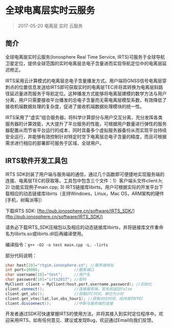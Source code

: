 # 全球电离层实时云服务
> 2017-05-20
> 电离层 实时 云服务

## 简介

全球电离层实时云服务(Ionosphere Real Time Service, IRTS)可服务于全球导航卫星定位，提供全球范围的实时电离层总电子含量进而实现导航定位中的电离层延迟修正。

IRTS采用云计算模式的电离层总电子含量播发方式。用户端将GNSS信号电离层穿刺点的位置信息发送给IRTS即可获取实时的电离层TEC并将其转换为电离层斜路径延迟量进而服务于导航定位。这种播发方式能够将电离层建模的数学方法与用户分离，用户只需要接收平台播发的总电子含量而无需电离层模型系数，有效降低了接收机端数据处理的复杂度，促进了接收机端数据处理模块的统一性。

IRTS采用了“虚实”组合服务器，将科学计算部分与用户交互分离，充分发挥各类服务器的计算效能，大大提升了平台服务的性能，可根据用户数量进行弹性的服务器配置从而节省平台运行的成本，同时具备多个虚拟服务器备份从而实现平台持续安全运行，并能够有效控制针对特定时空下电离层总电子含量的精度，而且可根据需求进行相应的部署即可服务于区域、全球用户。

## IRTS软件开发工具包

IRTS SDK封装了用户端与服务端的通信，通过几个函数即可便捷地实现服务端的连接、电离层TEC的获取等。工具包中包含三个文件：1）客户端头文件client.h; 2) 功能实现例子main.cpp; 3) IRTS链接库libirts。用户可根据实际的开发平台下载相应的动态链接库libirts（支持Windows，Linux，Mac OS，ARM架构的硬件[手机，树莓派等]）

下载IRTS SDK: [ftp://pub.ionosphere.cn/software/IRTS_SDK/](ftp://pub.ionosphere.cn/software/IRTS_SDK/)

请务必下载IRTS_SDK压缩包以及相应的动态链接库libirts，并将链接库文件重命名为libirts.so或libirts.dll后再编译使用。

编译指令：`g++ -O2 -o test main.cpp -L. -lirts`

部分代码说明：

```C++
char host[20]="rtgim.ionosphere.cn"; //服务端地址
int port=10086;				  //服务端口
char username[10]="test";	  //用户名
char password[10]="irts2017"; //密码
MyClient client = MyClient(host,port,username,password); //初始化
client.connect();			  //连接服务端，若失败返回false
client.get_utc();			  //获取UTC时间，单位为小时
client.get_vtec(lat,lon,obs_hour1);	//获取对应时间、经纬度的VTEC
client.disconnect();		  //中断与服务端的连接
```

开发者通过SDK可快速掌握IRTS的使用方法，并将其接入到实时定位程序中。欢迎采用IRTS，如有任何意见、建议或发现Bug，欢迎通过Email向我们反馈。

